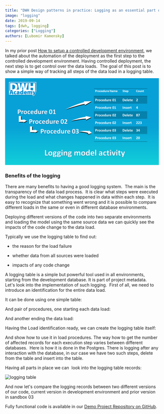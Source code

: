 ```yaml
---
title: "DWH Design patterns in practice: Logging as an essential part of the controlled development environment"
image: "logging"
date: 2019-09-14
tags: [dwh, logging]
categories: ["Logging"]
authors: [Lubomir Kamensky]
---
```


In my prior post [How to setup a controlled development environment](https://posts.dwhacademy.com/development-environment/), we talked about the automation of the deployment as the first step to the controlled development environment. Having controlled deployment, the next step is to get control over the data loads.  The goal of this post is to show a simple way of tracking all steps of the data load in a logging table. 

<img src="logging.png" width="800px" alt="logging"/>

### Benefits of the logging
There are many benefits to having a good logging system.  The main is the transparency of the data load process.  It is clear what steps were executed during the load and what changes happened in data within each step.  It is easy to recognize that something went wrong and it is possible to compare different loads in the same or even in different database environments.

Deploying different versions of the code into two separate environments and loading the model using the same source data we can quickly see the impacts of the code change to the data load.

Typically we use the logging table to find out:

- the reason for the load failure

- whether data from all sources were loaded

- impacts of any code change

A logging table is a simple but powerful tool used in all environments, starting from the development database. It is part of project metadata. 
Let's look into the implementation of such logging.  First of all, we need to introduce an identification for the entire data load. 

It can be done using one simple table: 

<script src="https://gist.github.com/lubomirkamensky/8cac3fefb719a9774085461251238b94.js"></script>
	
And pair of procedures, one  starting each data load:

<script src="https://gist.github.com/lubomirkamensky/34d27d8c0a0343e456941cf07a6e73d4.js"></script>

And another ending the data load:

<script src="https://gist.github.com/lubomirkamensky/6bc9f2fd9701312230203abc803c8356.js"></script>

Having the Load identification ready, we can create the logging table itself:

<script src="https://gist.github.com/lubomirkamensky/bb896ee73d9822bfbfd5b4092b92b39e.js"></script>

And show how to use it in load procedures. The way how to get the number of affected records for each execution step varies between different databases.  Here is how it is done in the Postgres. There is logging after any interaction with the database, in our case we have two such steps, delete from the table and insert into the table.

<script src="https://gist.github.com/lubomirkamensky/6ef08de32dd0439e51f695f1fb23d92d.js"></script>

Having all parts in place we can  look into the logging table records:

<img src="/log01.png" width="800px" alt="logging table"/>

And now let's compare the logging records between two different versions of our code, current version in development environment and prior version in sandbox 03

<script src="https://gist.github.com/lubomirkamensky/3107264d43bb4d1cfbaf10d5c57c7942.js"></script>

Fully functional code is available in our [Demo Project Repository on GitHub](https://github.com/dwhacademy/demoproject/tree/issue-6-implement_logging).

